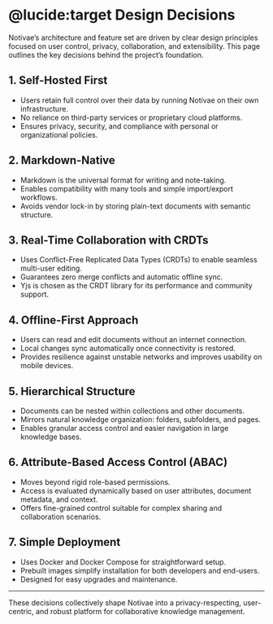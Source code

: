 # @lucide:target Design Decisions

Notivae’s architecture and feature set are driven by clear design principles focused on user control, privacy, collaboration, and extensibility. This page outlines the key decisions behind the project’s foundation.

## 1. Self-Hosted First

- Users retain full control over their data by running Notivae on their own infrastructure.
- No reliance on third-party services or proprietary cloud platforms.
- Ensures privacy, security, and compliance with personal or organizational policies.

## 2. Markdown-Native

- Markdown is the universal format for writing and note-taking.
- Enables compatibility with many tools and simple import/export workflows.
- Avoids vendor lock-in by storing plain-text documents with semantic structure.

## 3. Real-Time Collaboration with CRDTs

- Uses Conflict-Free Replicated Data Types (CRDTs) to enable seamless multi-user editing.
- Guarantees zero merge conflicts and automatic offline sync.
- Yjs is chosen as the CRDT library for its performance and community support.

## 4. Offline-First Approach

- Users can read and edit documents without an internet connection.
- Local changes sync automatically once connectivity is restored.
- Provides resilience against unstable networks and improves usability on mobile devices.

## 5. Hierarchical Structure

- Documents can be nested within collections and other documents.
- Mirrors natural knowledge organization: folders, subfolders, and pages.
- Enables granular access control and easier navigation in large knowledge bases.

## 6. Attribute-Based Access Control (ABAC)

- Moves beyond rigid role-based permissions.
- Access is evaluated dynamically based on user attributes, document metadata, and context.
- Offers fine-grained control suitable for complex sharing and collaboration scenarios.

## 7. Simple Deployment

- Uses Docker and Docker Compose for straightforward setup.
- Prebuilt images simplify installation for both developers and end-users.
- Designed for easy upgrades and maintenance.

---

These decisions collectively shape Notivae into a privacy-respecting, user-centric, and robust platform for collaborative knowledge management.
